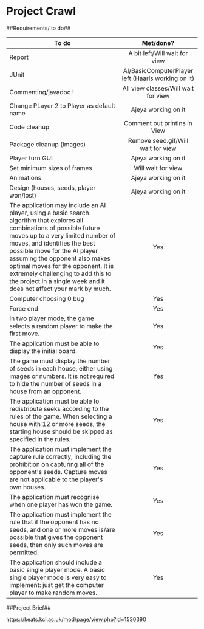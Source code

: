 # Project Crawl #

##Requirements/ to do##

| To do                | Met/done?           |
| -------------------------- |:--------------:| 
|Report |	A bit left/Will wait for view
|JUnit	| AI/BasicComputerPlayer left (Haaris working on it)|
|Commenting/javadoc ! | All view classes/Will wait for view|
|Change PLayer 2 to Player as default name | Ajeya working on it |
|Code cleanup | Comment out printlns in View|
|Package cleanup (images) | Remove seed.gif/Will wait for view|
|Player turn GUI	| Ajeya working on it |
|Set minimum sizes of frames | Will wait for view|
|Animations | Ajeya working on it |
|Design (houses, seeds, player won/lost)	| Ajeya working on it |
|The application may include an AI player, using a basic search algorithm that explores all combinations of possible future moves up to a very limited number of moves, and identifies the best possible move for the AI player assuming the opponent also makes optimal moves for the opponent. It is extremely challenging to add this to the project in a single week and it does not affect your mark by much.| Yes |
| Computer choosing 0 bug | Yes  |
| Force end | Yes |
| In two player mode, the game selects a random player to make the first move.  | Yes |
| The application must be able to display the initial board. | Yes |
| The game must display the number of seeds in each house, either using images or numbers. It is not required to hide the number of seeds in a house from an opponent. | Yes |
| The application must be able to redistribute seeks according to the rules of the game. When selecting a house with 12 or more seeds, the starting house should be skipped as specified in the rules. | Yes |
| The application must implement the capture rule correctly, including the prohibition on capturing all of the opponent's seeds. Capture moves are not applicable to the player's own houses. | Yes |
| The application must recognise when one player has won the game. | Yes |
| The application must implement the rule that if the opponent has no seeds, and one or more moves is/are possible that gives the opponent seeds, then only such moves are permitted. |  Yes |
|The application should include a basic single player mode. A basic single player mode is very easy to implement: just get the computer player to make random moves.| Yes |


##Project Brief##

https://keats.kcl.ac.uk/mod/page/view.php?id=1530390
